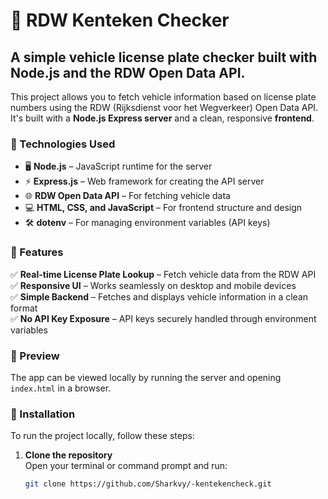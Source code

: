# 🚗 RDW Kenteken Checker

## A simple vehicle license plate checker built with Node.js and the RDW Open Data API.

This project allows you to fetch vehicle information based on license plate numbers using the RDW (Rijksdienst voor het Wegverkeer) Open Data API. It's built with a **Node.js Express server** and a clean, responsive **frontend**.

### 🔧 Technologies Used
- 🖥️ **Node.js** – JavaScript runtime for the server
- ⚡ **Express.js** – Web framework for creating the API server
- 🌐 **RDW Open Data API** – For fetching vehicle data
- 💻 **HTML, CSS, and JavaScript** – For frontend structure and design
- 🛠️ **dotenv** – For managing environment variables (API keys)

### 🚀 Features
✅ **Real-time License Plate Lookup** – Fetch vehicle data from the RDW API  
✅ **Responsive UI** – Works seamlessly on desktop and mobile devices  
✅ **Simple Backend** – Fetches and displays vehicle information in a clean format  
✅ **No API Key Exposure** – API keys securely handled through environment variables  

### 📸 Preview  
The app can be viewed locally by running the server and opening `index.html` in a browser.  

### 📝 Installation  
To run the project locally, follow these steps:

1. **Clone the repository**  
   Open your terminal or command prompt and run:
   ```bash
   git clone https://github.com/Sharkvy/-kentekencheck.git
